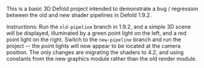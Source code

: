 This is a basic 3D Defold project intended to demonstrate a bug / regression between the old and new shader pipelines in Defold 1.9.2.

Instructions: Run the `old-pipeline` branch in 1.9.2, and a simple 3D scene will be displayed, illuminated by a green point light on the left, and a red point light on the right. Switch to the `new-pipeline` branch and run the project -- the point lights will now appear to be located at the camera position. The only changes are migrating the shaders to 4.2, and using constants from the new graphics module rather than the old render module.